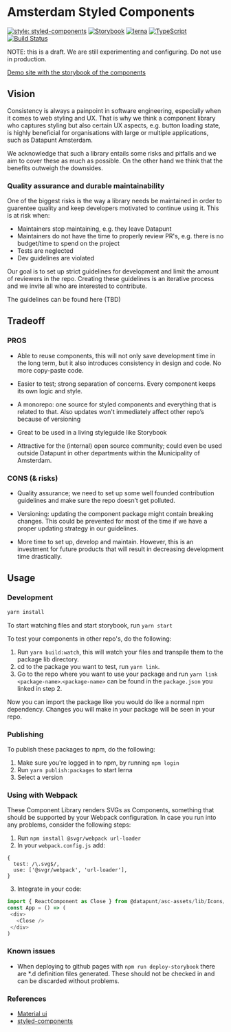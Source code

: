 # Amsterdam Styled Components

[![style: styled-components](https://img.shields.io/badge/style-%F0%9F%92%85%20styled--components-orange.svg?colorB=daa357&colorA=db748e)](https://github.com/styled-components/styled-components)
[![Storybook](https://github.com/storybooks/brand/blob/master/badge/badge-storybook.svg)](https://github.com/storybooks/storybook)
[![lerna](https://img.shields.io/badge/maintained%20with-lerna-cc00ff.svg)](https://lernajs.io/)
[![TypeScript](https://badges.frapsoft.com/typescript/version/typescript-next.svg?v=101)](https://github.com/ellerbrock/typescript-badges/)
[![Build Status](https://travis-ci.org/Amsterdam/amsterdam-styled-components.svg?branch=draft)](https://travis-ci.org/Amsterdam/amsterdam-styled-components)

NOTE: this is a draft. We are still experimenting and configuring. Do not use in production.

[Demo site with the storybook of the components](https://amsterdam.github.io/amsterdam-styled-components)

## Vision

Consistency is always a painpoint in software engineering, especially when it comes to web styling and UX. That is why we think a component library who captures styling but also certain UX aspects, e.g. button loading state, is highly beneficial for organisations with large or multiple applications, such as Datapunt Amsterdam.

We acknowledge that such a library entails some risks and pitfalls and we aim to cover these as much as possible. On the other hand we think that the benefits outweigh the downsides.

### Quality assurance and durable maintainability

One of the biggest risks is the way a library needs be maintained in order to guarentee quality and keep developers motivated to continue using it. This is at risk when:

- Maintainers stop maintaining, e.g. they leave Datapunt
- Maintainers do not have the time to properly review PR's, e.g. there is no budget/time to spend on the project
- Tests are neglected
- Dev guidelines are violated

Our goal is to set up strict guidelines for development and limit the amount of reviewers in the repo. Creating these guidelines is an iterative process and we invite all who are interested to contribute.

The guidelines can be found here (TBD)

## Tradeoff

### PROS

- Able to reuse components, this will not only save development time in the long term, but it also introduces consistency in design and code. No more copy-paste code.

- Easier to test; strong separation of concerns. Every component keeps its own logic and style.

- A monorepo: one source for styled components and everything that is related to that. Also updates won't immediately affect other repo’s because of versioning

- Great to be used in a living styleguide like Storybook

- Attractive for the (internal) open source community; could even be used outside Datapunt in other departments within the Municipality of Amsterdam.

### CONS (& risks)

- Quality assurance; we need to set up some well founded contribution guidelines and make sure the repo doesn’t get polluted.

- Versioning: updating the component package might contain breaking changes. This could be prevented for most of the time if we have a proper updating strategy in our guidelines.

- More time to set up, develop and maintain. However, this is an investment for future products that will result in decreasing development time drastically.

## Usage

### Development

```bash
yarn install
```

To start watching files and start storybook, run `yarn start`

To test your components in other repo's, do the following:

1. Run `yarn build:watch`, this will watch your files and transpile them to the package lib directory.
2. cd to the package you want to test, run `yarn link`.
3. Go to the repo where you want to use your package and run `yarn link <package-name>`.`<package-name>` can be found in the `package.json` you linked in step 2.

Now you can import the package like you would do like a normal npm dependency. Changes you will make in your package will be seen in your repo.

### Publishing

To publish these packages to npm, do the following:

1. Make sure you're logged in to npm, by running `npm login`
2. Run `yarn publish:packages` to start lerna
3. Select a version

### Using with Webpack

These Component Library renders SVGs as Components, something that should be supported by your Webpack configuration. In case you run into any problems, consider the following steps:

1. Run `npm install @svgr/webpack url-loader`
2. In your `webpack.config.js` add:
```
{
  test: /\.svg$/,
  use: ['@svgr/webpack', 'url-loader'],
}
```
3. Integrate in your code:
 ```js
import { ReactComponent as Close } from @datapunt/asc-assets/lib/Icons/Close.svg
const App = () => (
  <div>
    <Close />
  </div>
)
```

### Known issues

- When deploying to github pages with `npm run deploy-storybook` there are *.d definition files generated. These should not be checked in and can be discarded without problems.

### References

- [Material ui](https://material-ui.com/getting-started/installation/)
- [styled-components](https://www.styled-components.com/)
